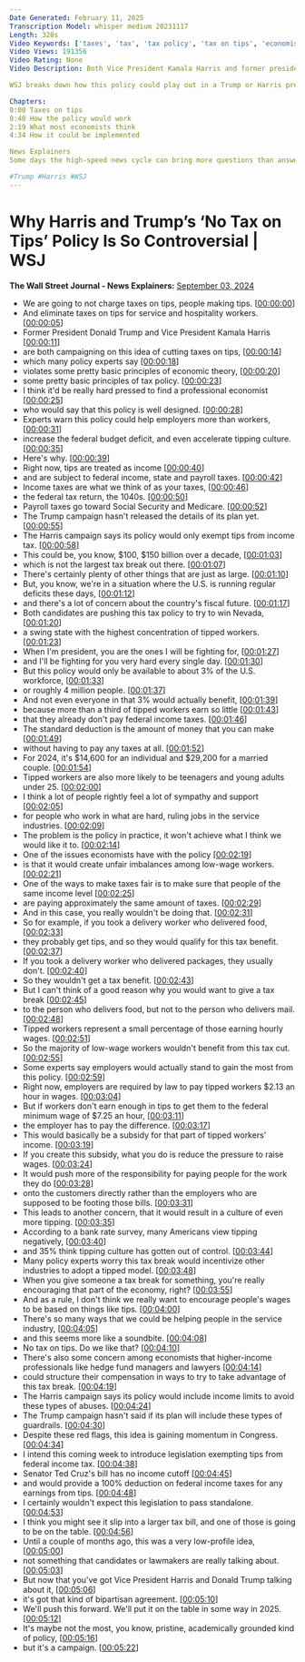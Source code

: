 ```yaml
---
Date Generated: February 11, 2025
Transcription Model: whisper medium 20231117
Length: 328s
Video Keywords: ['taxes', 'tax', 'tax policy', 'tax on tips', 'economists', 'economics', 'wsj', 'kamala harris', 'harris news', 'harris tax policy', 'harris tax plan', 'donald trump', 'trump news', 'trump tax plan', 'trump taxes', 'policy', 'presidential polls', 'election', 'presidential election', 'general election', 'hospitality industry', 'service industry', 'tipping culture', 'tips', 'economic theory', 'federal budget deficit', 'cutting taxes on tips', 'federal income', 'state taxes', 'tax return', 'payroll tax', 'social security', 'medicare', 'usnews']
Video Views: 191356
Video Rating: None
Video Description: Both Vice President Kamala Harris and former president Donald Trump say they want to eliminate taxes on tips for service and hospitality workers. Many experts warn this tax policy could help employers more than workers, increase the federal budget deficit and even accelerate tipping culture in the U.S. 

WSJ breaks down how this policy could play out in a Trump or Harris presidency and why many economists are skeptical of its success.

Chapters:
0:00 Taxes on tips
0:40 How the policy would work
2:19 What most economists think
4:34 How it could be implemented

News Explainers
Some days the high-speed news cycle can bring more questions than answers. WSJ’s news explainers break down the day's biggest stories into bite-size pieces to help you make sense of the news.

#Trump #Harris #WSJ
---
```


# Why Harris and Trump’s ‘No Tax on Tips’ Policy Is So Controversial | WSJ
**The Wall Street Journal - News Explainers:** [September 03, 2024](https://www.youtube.com/watch?v=Z0TBD-28VhE)
*  We are going to not charge taxes on tips, people making tips. [[00:00:00](https://www.youtube.com/watch?v=Z0TBD-28VhE&t=0.0s)]
*  And eliminate taxes on tips for service and hospitality workers. [[00:00:05](https://www.youtube.com/watch?v=Z0TBD-28VhE&t=5.92s)]
*  Former President Donald Trump and Vice President Kamala Harris [[00:00:11](https://www.youtube.com/watch?v=Z0TBD-28VhE&t=11.56s)]
*  are both campaigning on this idea of cutting taxes on tips, [[00:00:14](https://www.youtube.com/watch?v=Z0TBD-28VhE&t=14.96s)]
*  which many policy experts say [[00:00:18](https://www.youtube.com/watch?v=Z0TBD-28VhE&t=18.8s)]
*  violates some pretty basic principles of economic theory, [[00:00:20](https://www.youtube.com/watch?v=Z0TBD-28VhE&t=20.56s)]
*  some pretty basic principles of tax policy. [[00:00:23](https://www.youtube.com/watch?v=Z0TBD-28VhE&t=23.12s)]
*  I think it'd be really hard pressed to find a professional economist [[00:00:25](https://www.youtube.com/watch?v=Z0TBD-28VhE&t=25.12s)]
*  who would say that this policy is well designed. [[00:00:28](https://www.youtube.com/watch?v=Z0TBD-28VhE&t=28.96s)]
*  Experts warn this policy could help employers more than workers, [[00:00:31](https://www.youtube.com/watch?v=Z0TBD-28VhE&t=31.200000000000003s)]
*  increase the federal budget deficit, and even accelerate tipping culture. [[00:00:35](https://www.youtube.com/watch?v=Z0TBD-28VhE&t=35.2s)]
*  Here's why. [[00:00:39](https://www.youtube.com/watch?v=Z0TBD-28VhE&t=39.120000000000005s)]
*  Right now, tips are treated as income [[00:00:40](https://www.youtube.com/watch?v=Z0TBD-28VhE&t=40.68s)]
*  and are subject to federal income, state and payroll taxes. [[00:00:42](https://www.youtube.com/watch?v=Z0TBD-28VhE&t=42.92s)]
*  Income taxes are what we think of as your taxes, [[00:00:46](https://www.youtube.com/watch?v=Z0TBD-28VhE&t=46.72s)]
*  the federal tax return, the 1040s. [[00:00:50](https://www.youtube.com/watch?v=Z0TBD-28VhE&t=50.0s)]
*  Payroll taxes go toward Social Security and Medicare. [[00:00:52](https://www.youtube.com/watch?v=Z0TBD-28VhE&t=52.32000000000001s)]
*  The Trump campaign hasn't released the details of its plan yet. [[00:00:55](https://www.youtube.com/watch?v=Z0TBD-28VhE&t=55.56s)]
*  The Harris campaign says its policy would only exempt tips from income tax. [[00:00:58](https://www.youtube.com/watch?v=Z0TBD-28VhE&t=58.76s)]
*  This could be, you know, $100, $150 billion over a decade, [[00:01:03](https://www.youtube.com/watch?v=Z0TBD-28VhE&t=63.56s)]
*  which is not the largest tax break out there. [[00:01:07](https://www.youtube.com/watch?v=Z0TBD-28VhE&t=67.84s)]
*  There's certainly plenty of other things that are just as large. [[00:01:10](https://www.youtube.com/watch?v=Z0TBD-28VhE&t=70.68s)]
*  But, you know, we're in a situation where the U.S. is running regular deficits these days, [[00:01:12](https://www.youtube.com/watch?v=Z0TBD-28VhE&t=72.8s)]
*  and there's a lot of concern about the country's fiscal future. [[00:01:17](https://www.youtube.com/watch?v=Z0TBD-28VhE&t=77.24s)]
*  Both candidates are pushing this tax policy to try to win Nevada, [[00:01:20](https://www.youtube.com/watch?v=Z0TBD-28VhE&t=80.03999999999999s)]
*  a swing state with the highest concentration of tipped workers. [[00:01:23](https://www.youtube.com/watch?v=Z0TBD-28VhE&t=83.68s)]
*  When I'm president, you are the ones I will be fighting for, [[00:01:27](https://www.youtube.com/watch?v=Z0TBD-28VhE&t=87.36s)]
*  and I'll be fighting for you very hard every single day. [[00:01:30](https://www.youtube.com/watch?v=Z0TBD-28VhE&t=90.32s)]
*  But this policy would only be available to about 3% of the U.S. workforce, [[00:01:33](https://www.youtube.com/watch?v=Z0TBD-28VhE&t=93.28s)]
*  or roughly 4 million people. [[00:01:37](https://www.youtube.com/watch?v=Z0TBD-28VhE&t=97.88s)]
*  And not even everyone in that 3% would actually benefit, [[00:01:39](https://www.youtube.com/watch?v=Z0TBD-28VhE&t=99.72s)]
*  because more than a third of tipped workers earn so little [[00:01:43](https://www.youtube.com/watch?v=Z0TBD-28VhE&t=103.24s)]
*  that they already don't pay federal income taxes. [[00:01:46](https://www.youtube.com/watch?v=Z0TBD-28VhE&t=106.36s)]
*  The standard deduction is the amount of money that you can make [[00:01:49](https://www.youtube.com/watch?v=Z0TBD-28VhE&t=109.12s)]
*  without having to pay any taxes at all. [[00:01:52](https://www.youtube.com/watch?v=Z0TBD-28VhE&t=112.28s)]
*  For 2024, it's $14,600 for an individual and $29,200 for a married couple. [[00:01:54](https://www.youtube.com/watch?v=Z0TBD-28VhE&t=114.44s)]
*  Tipped workers are also more likely to be teenagers and young adults under 25. [[00:02:00](https://www.youtube.com/watch?v=Z0TBD-28VhE&t=120.92s)]
*  I think a lot of people rightly feel a lot of sympathy and support [[00:02:05](https://www.youtube.com/watch?v=Z0TBD-28VhE&t=125.44s)]
*  for people who work in what are hard, ruling jobs in the service industries. [[00:02:09](https://www.youtube.com/watch?v=Z0TBD-28VhE&t=129.56s)]
*  The problem is the policy in practice, it won't achieve what I think we would like it to. [[00:02:14](https://www.youtube.com/watch?v=Z0TBD-28VhE&t=134.24s)]
*  One of the issues economists have with the policy [[00:02:19](https://www.youtube.com/watch?v=Z0TBD-28VhE&t=139.32s)]
*  is that it would create unfair imbalances among low-wage workers. [[00:02:21](https://www.youtube.com/watch?v=Z0TBD-28VhE&t=141.88s)]
*  One of the ways to make taxes fair is to make sure that people of the same income level [[00:02:25](https://www.youtube.com/watch?v=Z0TBD-28VhE&t=145.72s)]
*  are paying approximately the same amount of taxes. [[00:02:29](https://www.youtube.com/watch?v=Z0TBD-28VhE&t=149.35999999999999s)]
*  And in this case, you really wouldn't be doing that. [[00:02:31](https://www.youtube.com/watch?v=Z0TBD-28VhE&t=151.44s)]
*  So for example, if you took a delivery worker who delivered food, [[00:02:33](https://www.youtube.com/watch?v=Z0TBD-28VhE&t=153.56s)]
*  they probably get tips, and so they would qualify for this tax benefit. [[00:02:37](https://www.youtube.com/watch?v=Z0TBD-28VhE&t=157.44s)]
*  If you took a delivery worker who delivered packages, they usually don't. [[00:02:40](https://www.youtube.com/watch?v=Z0TBD-28VhE&t=160.72s)]
*  So they wouldn't get a tax benefit. [[00:02:43](https://www.youtube.com/watch?v=Z0TBD-28VhE&t=163.64s)]
*  But I can't think of a good reason why you would want to give a tax break [[00:02:45](https://www.youtube.com/watch?v=Z0TBD-28VhE&t=165.0s)]
*  to the person who delivers food, but not to the person who delivers mail. [[00:02:48](https://www.youtube.com/watch?v=Z0TBD-28VhE&t=168.6s)]
*  Tipped workers represent a small percentage of those earning hourly wages. [[00:02:51](https://www.youtube.com/watch?v=Z0TBD-28VhE&t=171.79999999999998s)]
*  So the majority of low-wage workers wouldn't benefit from this tax cut. [[00:02:55](https://www.youtube.com/watch?v=Z0TBD-28VhE&t=175.92s)]
*  Some experts say employers would actually stand to gain the most from this policy. [[00:02:59](https://www.youtube.com/watch?v=Z0TBD-28VhE&t=179.79999999999998s)]
*  Right now, employers are required by law to pay tipped workers $2.13 an hour in wages. [[00:03:04](https://www.youtube.com/watch?v=Z0TBD-28VhE&t=184.76s)]
*  But if workers don't earn enough in tips to get them to the federal minimum wage of $7.25 an hour, [[00:03:11](https://www.youtube.com/watch?v=Z0TBD-28VhE&t=191.16s)]
*  the employer has to pay the difference. [[00:03:17](https://www.youtube.com/watch?v=Z0TBD-28VhE&t=197.48s)]
*  This would basically be a subsidy for that part of tipped workers' income. [[00:03:19](https://www.youtube.com/watch?v=Z0TBD-28VhE&t=199.92s)]
*  If you create this subsidy, what you do is reduce the pressure to raise wages. [[00:03:24](https://www.youtube.com/watch?v=Z0TBD-28VhE&t=204.2s)]
*  It would push more of the responsibility for paying people for the work they do [[00:03:28](https://www.youtube.com/watch?v=Z0TBD-28VhE&t=208.12s)]
*  onto the customers directly rather than the employers who are supposed to be footing those bills. [[00:03:31](https://www.youtube.com/watch?v=Z0TBD-28VhE&t=211.51999999999998s)]
*  This leads to another concern, that it would result in a culture of even more tipping. [[00:03:35](https://www.youtube.com/watch?v=Z0TBD-28VhE&t=215.56s)]
*  According to a bank rate survey, many Americans view tipping negatively, [[00:03:40](https://www.youtube.com/watch?v=Z0TBD-28VhE&t=220.8s)]
*  and 35% think tipping culture has gotten out of control. [[00:03:44](https://www.youtube.com/watch?v=Z0TBD-28VhE&t=224.8s)]
*  Many policy experts worry this tax break would incentivize other industries to adopt a tipped model. [[00:03:48](https://www.youtube.com/watch?v=Z0TBD-28VhE&t=228.84s)]
*  When you give someone a tax break for something, you're really encouraging that part of the economy, right? [[00:03:55](https://www.youtube.com/watch?v=Z0TBD-28VhE&t=235.28s)]
*  And as a rule, I don't think we really want to encourage people's wages to be based on things like tips. [[00:04:00](https://www.youtube.com/watch?v=Z0TBD-28VhE&t=240.44s)]
*  There's so many ways that we could be helping people in the service industry, [[00:04:05](https://www.youtube.com/watch?v=Z0TBD-28VhE&t=245.64000000000001s)]
*  and this seems more like a soundbite. [[00:04:08](https://www.youtube.com/watch?v=Z0TBD-28VhE&t=248.60000000000002s)]
*  No tax on tips. Do we like that? [[00:04:10](https://www.youtube.com/watch?v=Z0TBD-28VhE&t=250.4s)]
*  There's also some concern among economists that higher-income professionals like hedge fund managers and lawyers [[00:04:14](https://www.youtube.com/watch?v=Z0TBD-28VhE&t=254.48s)]
*  could structure their compensation in ways to try to take advantage of this tax break. [[00:04:19](https://www.youtube.com/watch?v=Z0TBD-28VhE&t=259.92s)]
*  The Harris campaign says its policy would include income limits to avoid these types of abuses. [[00:04:24](https://www.youtube.com/watch?v=Z0TBD-28VhE&t=264.48s)]
*  The Trump campaign hasn't said if its plan will include these types of guardrails. [[00:04:30](https://www.youtube.com/watch?v=Z0TBD-28VhE&t=270.0s)]
*  Despite these red flags, this idea is gaining momentum in Congress. [[00:04:34](https://www.youtube.com/watch?v=Z0TBD-28VhE&t=274.76s)]
*  I intend this coming week to introduce legislation exempting tips from federal income tax. [[00:04:38](https://www.youtube.com/watch?v=Z0TBD-28VhE&t=278.84000000000003s)]
*  Senator Ted Cruz's bill has no income cutoff [[00:04:45](https://www.youtube.com/watch?v=Z0TBD-28VhE&t=285.04s)]
*  and would provide a 100% deduction on federal income taxes for any earnings from tips. [[00:04:48](https://www.youtube.com/watch?v=Z0TBD-28VhE&t=288.0s)]
*  I certainly wouldn't expect this legislation to pass standalone. [[00:04:53](https://www.youtube.com/watch?v=Z0TBD-28VhE&t=293.64s)]
*  I think you might see it slip into a larger tax bill, and one of those is going to be on the table. [[00:04:56](https://www.youtube.com/watch?v=Z0TBD-28VhE&t=296.28000000000003s)]
*  Until a couple of months ago, this was a very low-profile idea, [[00:05:00](https://www.youtube.com/watch?v=Z0TBD-28VhE&t=300.56s)]
*  not something that candidates or lawmakers are really talking about. [[00:05:03](https://www.youtube.com/watch?v=Z0TBD-28VhE&t=303.0s)]
*  But now that you've got Vice President Harris and Donald Trump talking about it, [[00:05:06](https://www.youtube.com/watch?v=Z0TBD-28VhE&t=306.52s)]
*  it's got that kind of bipartisan agreement. [[00:05:10](https://www.youtube.com/watch?v=Z0TBD-28VhE&t=310.08s)]
*  We'll push this forward. We'll put it on the table in some way in 2025. [[00:05:12](https://www.youtube.com/watch?v=Z0TBD-28VhE&t=312.35999999999996s)]
*  It's maybe not the most, you know, pristine, academically grounded kind of policy, [[00:05:16](https://www.youtube.com/watch?v=Z0TBD-28VhE&t=316.56s)]
*  but it's a campaign. [[00:05:22](https://www.youtube.com/watch?v=Z0TBD-28VhE&t=322.12s)]
